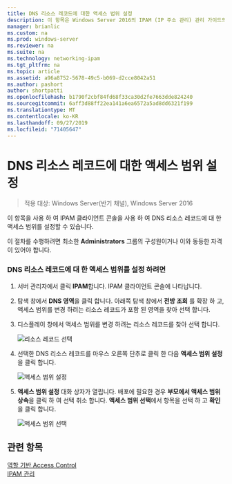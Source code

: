 ```yaml
---
title: DNS 리소스 레코드에 대한 액세스 범위 설정
description: 이 항목은 Windows Server 2016의 IPAM (IP 주소 관리) 관리 가이드의 일부입니다.
manager: brianlic
ms.custom: na
ms.prod: windows-server
ms.reviewer: na
ms.suite: na
ms.technology: networking-ipam
ms.tgt_pltfrm: na
ms.topic: article
ms.assetid: a96a8752-5678-49c5-b069-d2cce8042a51
ms.author: pashort
author: shortpatti
ms.openlocfilehash: b1790f2cbf84fd68f33ca30d2fe7663dde824240
ms.sourcegitcommit: 6aff3d88ff22ea141a6ea6572a5ad8dd6321f199
ms.translationtype: MT
ms.contentlocale: ko-KR
ms.lasthandoff: 09/27/2019
ms.locfileid: "71405647"
---
```

# <a name="set-access-scope-for-dns-resource-records"></a>DNS 리소스 레코드에 대한 액세스 범위 설정

>적용 대상: Windows Server(반기 채널), Windows Server 2016

이 항목을 사용 하 여 IPAM 클라이언트 콘솔을 사용 하 여 DNS 리소스 레코드에 대 한 액세스 범위를 설정할 수 있습니다.  
  
이 절차를 수행하려면 최소한 **Administrators** 그룹의 구성원이거나 이와 동등한 자격이 있어야 합니다.  
  
### <a name="to-set-access-scope-for-dns-resource-records"></a>DNS 리소스 레코드에 대 한 액세스 범위를 설정 하려면  
  
1.  서버 관리자에서 클릭  **IPAM**합니다. IPAM 클라이언트 콘솔에 나타납니다.  
  
2.  탐색 창에서 **DNS 영역**을 클릭 합니다.  아래쪽 탐색 창에서 **전방 조회** 를 확장 하 고, 액세스 범위를 변경 하려는 리소스 레코드가 포함 된 영역을 찾아 선택 합니다.  
  
3.  디스플레이 창에서 액세스 범위를 변경 하려는 리소스 레코드를 찾아 선택 합니다.  
  
    ![리소스 레코드 선택](../../media/Set-Access-Scope-for-DNS-Resource-Records/ipam_RestrictUserToRRControl_02.jpg)  
  
4.  선택한 DNS 리소스 레코드를 마우스 오른쪽 단추로 클릭 한 다음 **액세스 범위 설정**을 클릭 합니다.  
  
    ![액세스 범위 설정](../../media/Set-Access-Scope-for-DNS-Resource-Records/ipam_RestrictUserToRRControl_03.jpg)  
  
5.  **액세스 범위 설정** 대화 상자가 열립니다. 배포에 필요한 경우 **부모에서 액세스 범위 상속**을 클릭 하 여 선택 취소 합니다. **액세스 범위 선택**에서 항목을 선택 하 고 **확인**을 클릭 합니다.  
  
    ![액세스 범위 선택](../../media/Set-Access-Scope-for-DNS-Resource-Records/ipam_RestrictUserToRRControl_04.jpg)  
  
## <a name="see-also"></a>관련 항목  
[역할 기반 Access Control](Role-based-Access-Control.md)  
[IPAM 관리](Manage-IPAM.md)  
  


